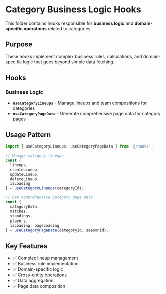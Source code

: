 # Category Business Logic Hooks

This folder contains hooks responsible for **business logic** and **domain-specific operations** related to categories.

## Purpose
These hooks implement complex business rules, calculations, and domain-specific logic that goes beyond simple data fetching.

## Hooks

### Business Logic
- **`useCategoryLineups`** - Manage lineups and team compositions for categories
- **`useCategoryPageData`** - Generate comprehensive page data for category pages

## Usage Pattern
```typescript
import { useCategoryLineups, useCategoryPageData } from '@/hooks';

// Manage category lineups
const {
  lineups,
  createLineup,
  updateLineup,
  deleteLineup,
  isLoading
} = useCategoryLineups(categoryId);

// Get comprehensive category page data
const {
  categoryData,
  matches,
  standings,
  players,
  isLoading: pageLoading
} = useCategoryPageData(categoryId, seasonId);
```

## Key Features
- ✅ Complex lineup management
- ✅ Business rule implementation
- ✅ Domain-specific logic
- ✅ Cross-entity operations
- ✅ Data aggregation
- ✅ Page data composition
